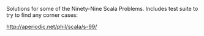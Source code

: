 Solutions for some of the Ninety-Nine Scala Problems. Includes test suite to try to find any corner cases:

http://aperiodic.net/phil/scala/s-99/
